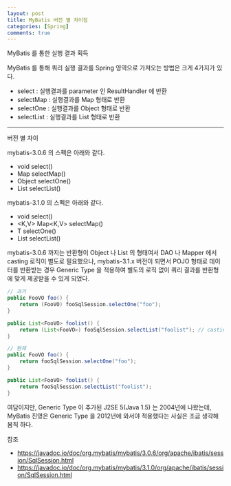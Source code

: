 ```yaml
---
layout: post
title: MyBatis 버전 별 차이점
categories: [Spring]
comments: true
---
```


MyBatis 를 통한 실행 결과 획득

MyBatis 를 통해 쿼리 실행 결과를 Spring 영역으로 가져오는 방법은 크게 4가지가 있다.
- select : 실행결과를 parameter 인 ResultHandler 에 반환
- selectMap : 실행결과를 Map 형태로 반환
- selectOne : 실행결과를 Object 형태로 반환
- selectList : 실행결과를 List 형태로 반환

------------

버전 별 차이

mybatis-3.0.6 의 스펙은 아래와 같다.
- void select()
- Map selectMap()
- Object selectOne()
- List selectList()

mybatis-3.1.0 의 스펙은 아래와 같다.
- void select()
- <K,V> Map<K,V> selectMap()
- <T> T selectOne()
- <E> List<E> selectList()

mybatis-3.0.6 까지는 반환형이 Object 나 List 의 형태여서 DAO 나 Mapper 에서 casting 로직이 별도로 필요했으나, mybatis-3.1.x 버전이 되면서 POJO 형태로 데이터를 반환받는 경우 Generic Type 을 적용하여 별도의 로직 없이 쿼리 결과를 반환형에 맞게 제공받을 수 있게 되었다.

``` java
// 과거
public FooVO foo() {
	return (FooVO) fooSqlSession.selectOne("foo");
}

public List<FooVO> foolist() {
	return (List<FooVO>) fooSqlSession.selectList("foolist"); // casting 하지 않으면 type safety warning 발생
}
```

``` java
// 현재
public FooVO foo() {
	return fooSqlSession.selectOne("foo");
}

public List<FooVO> foolist() {
	return fooSqlSession.selectList("foolist");
}
```

여담이지만, Generic Type 이 추가된 J2SE 5(Java 1.5) 는 2004년에 나왔는데, MyBatis 진영은 Generic Type 을 2012년에 와서야 적용했다는 사실은 조금 생각해봄직 하다.

참조
- https://javadoc.io/doc/org.mybatis/mybatis/3.0.6/org/apache/ibatis/session/SqlSession.html
- https://javadoc.io/doc/org.mybatis/mybatis/3.1.0/org/apache/ibatis/session/SqlSession.html
